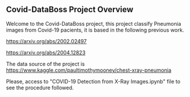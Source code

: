 [//]: # (Image References)

[image1]: ./images/sample_dog_output.png "Sample Output"
[image2]: ./images/vgg16_model.png "VGG-16 Model Layers"
[image3]: ./images/vgg16_model_draw.png "VGG16 Model Figure"


## Covid-DataBoss Project Overview

Welcome to the Covid-DataBoss project, this project classify Pneumonia images from Covid-19 pacients, it is based in the following previous work.

https://arxiv.org/abs/2002.02497

https://arxiv.org/abs/2004.12823

The data source of the project is https://www.kaggle.com/paultimothymooney/chest-xray-pneumonia

Please, access to "COVID-19 Detection from X-Ray Images.ipynb" file to see the procedure followed.
